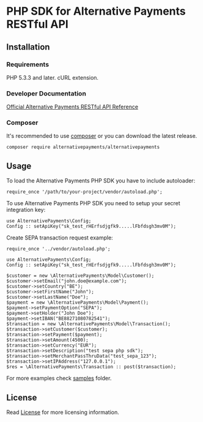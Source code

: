 # PHP SDK for Alternative Payments RESTful API

## Installation

### Requirements

PHP 5.3.3 and later.
cURL extension.

### Developer Documentation
[Official Alternative Payments RESTful API Reference](http://www.alternativepayments.com/support/api/)

### Composer

It's recommended to use [composer](http://getcomposer.org) or you can download the latest release.

```
composer require alternativepayments/alternativepayments
```
## Usage
To load the Alternative Payments PHP SDK you have to include autoloader:
```
require_once '/path/to/your-project/vendor/autoload.php';
```
To use Alternative Payments PHP SDK you need to setup your secret integration key:
```
use AlternativePayments\Config;
Config :: setApiKey("sk_test_rHErfsdjgfk9.....lFbfdsgh3mv0M");
```
Create SEPA transaction request example:
```
require_once '../vendor/autoload.php';

use AlternativePayments\Config;
Config :: setApiKey("sk_test_rHErfsdjgfk9.....lFbfdsgh3mv0M");

$customer = new \AlternativePayments\Model\Customer();
$customer->setEmail("john.doe@example.com");
$customer->setCountry("BE");
$customer->setFirstName("John");
$customer->setLastName("Doe");
$payment = new \AlternativePayments\Model\Payment();
$payment->setPaymentOption("SEPA");
$payment->setHolder("John Doe");
$payment->setIBAN("BE88271080782541");
$transaction = new \AlternativePayments\Model\Transaction();
$transaction->setCustomer($customer);
$transaction->setPayment($payment);
$transaction->setAmount(4500);
$transaction->setCurrency("EUR");
$transaction->setDescription("test sepa php sdk");
$transaction->setMerchantPassThruData("test_sepa_123");
$transaction->setIPAddress("127.0.0.1");
$res = \AlternativePayments\Transaction :: post($transaction);
```

For more examples check [samples](https://github.com/AlternativePayments/ap-php-sdk/tree/master/samples) folder.

## License

Read [License](https://github.com/AlternativePayments/ap-php-sdk/blob/master/LICENSE) for more licensing information.